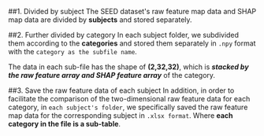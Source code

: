 ##1. Divided by subject
The SEED dataset's raw feature map data and SHAP map data are divided by **subjects** and stored separately. 

##2. Further divided by category
In each subject folder, we subdivided them according to the **categories** and stored them separately in `.npy` format with the `category as the subfile name`.


The data in each sub-file has the shape of **(2,32,32)**, which is ***stacked by the raw feature array and SHAP feature array*** of the category.

##3. Save the raw feature data of each subject
In addition, in order to facilitate the comparison of the two-dimensional raw feature data for each category, in `each subject's folder`, we specifically saved the raw feature map data for the corresponding subject in `.xlsx format`. Where **each category in the file is a sub-table**.

